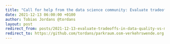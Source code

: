 ```yaml
---
title: "Call for help from the data science community: Evaluate tradeoffs in data quality for mapping parking data in OSM"
date: 2021-12-13 06:00:00 +0100
author: Tobias Jordans @tordans
layout: post
redirect_from: posts/2021-12-13-evaluate-tradeoffs-in-data-quality-vs-mapping-details
redirect_to: https://github.com/tordans/parkraum.osm-verkehrswende.org
---
```

